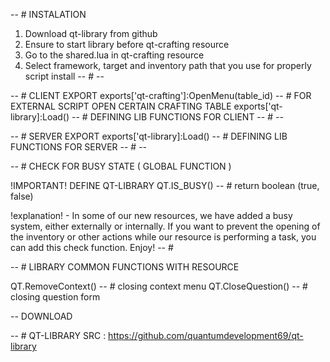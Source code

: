 -- # INSTALATION
1. Download qt-library from github 
2. Ensure to start library before qt-crafting resource 
3. Go to the shared.lua in qt-crafting resource 
4. Select framework, target and inventory path that you use for properly script install 
-- # --

-- # CLIENT EXPORT 
exports['qt-crafting']:OpenMenu(table_id) -- #  FOR EXTERNAL SCRIPT OPEN CERTAIN CRAFTING TABLE 
exports['qt-library]:Load() -- # DEFINING LIB FUNCTIONS FOR CLIENT 
-- # --

-- # SERVER EXPORT
exports['qt-library]:Load() -- # DEFINING LIB FUNCTIONS FOR SERVER
-- # --

-- # CHECK FOR BUSY STATE ( GLOBAL FUNCTION )

 !IMPORTANT!  DEFINE QT-LIBRARY 
  QT.IS_BUSY() -- # return boolean (true, false)
 
  !explanation! - In some of our new resources, we have added a busy system, either externally or internally. If you want to prevent the opening of the inventory or other actions while our resource is performing a task, you can add this check function. Enjoy!
-- # 

-- # LIBRARY COMMON FUNCTIONS WITH RESOURCE 

   QT.RemoveContext() -- # closing context menu 
   QT.CloseQuestion() -- # closing question form 
   
-- DOWNLOAD 

-- # QT-LIBRARY 
SRC : https://github.com/quantumdevelopment69/qt-library
